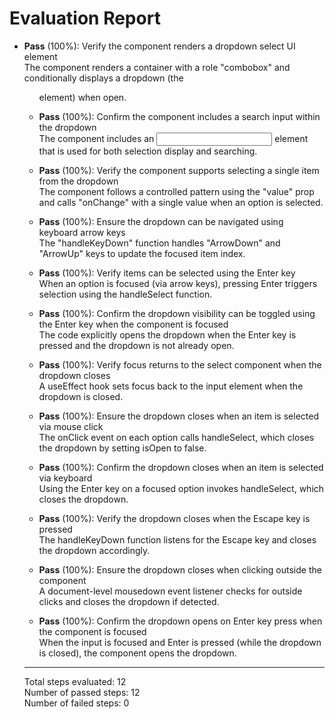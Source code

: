# Evaluation Report

- **Pass** (100%): Verify the component renders a dropdown select UI element  
  The component renders a container with a role "combobox" and conditionally displays a dropdown (the <ul> element) when open.

- **Pass** (100%): Confirm the component includes a search input within the dropdown  
  The component includes an <input> element that is used for both selection display and searching.

- **Pass** (100%): Verify the component supports selecting a single item from the dropdown  
  The component follows a controlled pattern using the "value" prop and calls "onChange" with a single value when an option is selected.

- **Pass** (100%): Ensure the dropdown can be navigated using keyboard arrow keys  
  The "handleKeyDown" function handles "ArrowDown" and "ArrowUp" keys to update the focused item index.

- **Pass** (100%): Verify items can be selected using the Enter key  
  When an option is focused (via arrow keys), pressing Enter triggers selection using the handleSelect function.

- **Pass** (100%): Confirm the dropdown visibility can be toggled using the Enter key when the component is focused  
  The code explicitly opens the dropdown when the Enter key is pressed and the dropdown is not already open.

- **Pass** (100%): Verify focus returns to the select component when the dropdown closes  
  A useEffect hook sets focus back to the input element when the dropdown is closed.

- **Pass** (100%): Ensure the dropdown closes when an item is selected via mouse click  
  The onClick event on each option calls handleSelect, which closes the dropdown by setting isOpen to false.

- **Pass** (100%): Confirm the dropdown closes when an item is selected via keyboard  
  Using the Enter key on a focused option invokes handleSelect, which closes the dropdown.

- **Pass** (100%): Verify the dropdown closes when the Escape key is pressed  
  The handleKeyDown function listens for the Escape key and closes the dropdown accordingly.

- **Pass** (100%): Ensure the dropdown closes when clicking outside the component  
  A document-level mousedown event listener checks for outside clicks and closes the dropdown if detected.

- **Pass** (100%): Confirm the dropdown opens on Enter key press when the component is focused  
  When the input is focused and Enter is pressed (while the dropdown is closed), the component opens the dropdown.

---

Total steps evaluated: 12  
Number of passed steps: 12  
Number of failed steps: 0
